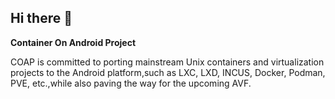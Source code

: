 ## Hi there 👋

**Container On Android Project**

COAP is committed to porting mainstream Unix containers and virtualization projects to the Android platform,such as 
LXC, LXD, INCUS, Docker, Podman, PVE, etc.,while also paving the way for the upcoming AVF.
